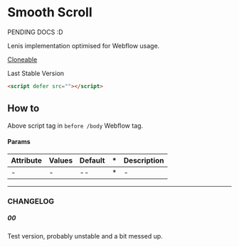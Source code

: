 # Smooth Scroll

PENDING DOCS :D

Lenis implementation optimised for Webflow usage.

[Cloneable](/)

Last Stable Version

```html
<script defer src=""></script>
```

## How to

Above script tag in `before /body` Webflow tag.

#### Params

| Attribute | Values | Default | \*  | Description |
| --------- | ------ | ------- | --- | ----------- |
| -         | -      | --      | \*  | -           |

<!-- #### Long Description -->

---

### CHANGELOG

##### 00

Test version, probably unstable and a bit messed up.
